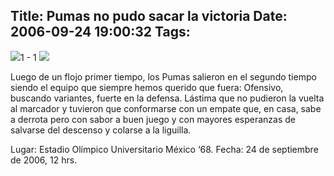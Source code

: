Title: Pumas no pudo sacar la victoria
Date: 2006-09-24 19:00:32
Tags: 
---
<img src="http://www.mediotiempo.com/images/pi/equipos/nuevos/1.gif"/>1 - 1&#160;<img src="http://www.mediotiempo.com/images/pi/equipos/nuevos/10.gif"/><p align="left">Luego de un flojo primer tiempo, los Pumas salieron en el segundo tiempo siendo el equipo que siempre hemos querido que fuera: Ofensivo, buscando variantes, fuerte en la defensa. Lástima que no pudieron la vuelta al marcador y tuvieron que conformarse con un empate que, en casa, sabe a derrota pero con sabor a buen juego y con mayores esperanzas de salvarse del descenso y colarse a la liguilla.</p>
<p align="left">Lugar: Estadio Olímpico Universitario México &#8216;68. Fecha: 24 de septiembre de 2006, 12 hrs. </p>
